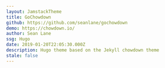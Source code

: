 ```yaml
---
layout: JamstackTheme
title: GoChowdown
github: https://github.com/seanlane/gochowdown
demo: https://chowdown.io/
author: Sean Lane
ssg: Hugo
date: 2019-01-20T22:05:30.000Z
description: Hugo theme based on the Jekyll chowdown theme
stale: false
---
```


